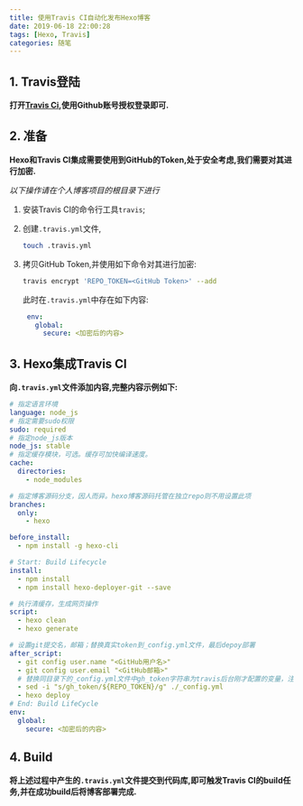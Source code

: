 ```yaml
---
title: 使用Travis CI自动化发布Hexo博客
date: 2019-06-18 22:00:28
tags: [Hexo, Travis]
categories: 随笔
---
```


## 1. Travis登陆

**打开[Travis Ci](https://www.travis-ci.org/),使用Github账号授权登录即可.**

## 2. 准备

**Hexo和Travis CI集成需要使用到GitHub的Token,处于安全考虑,我们需要对其进行加密.**

*以下操作请在个人博客项目的根目录下进行*

1. 安装Travis CI的命令行工具`travis`;
2. 创建`.travis.yml`文件,
   
   ```bash
   touch .travis.yml
   ```

3. 拷贝GitHub Token,并使用如下命令对其进行加密:
   ```bash
   travis encrypt 'REPO_TOKEN=<GitHub Token>' --add
   ```
   此时在`.travis.yml`中存在如下内容:
   
   ```yaml
    env:
      global:
        secure: <加密后的内容>
   ```

## 3. Hexo集成Travis CI

**向`.travis.yml`文件添加内容,完整内容示例如下:**

```yaml
# 指定语言环境
language: node_js
# 指定需要sudo权限
sudo: required
# 指定node_js版本
node_js: stable
# 指定缓存模块，可选。缓存可加快编译速度。
cache:
  directories:
    - node_modules

# 指定博客源码分支，因人而异。hexo博客源码托管在独立repo则不用设置此项
branches:
  only:
    - hexo 

before_install:
  - npm install -g hexo-cli

# Start: Build Lifecycle
install:
  - npm install
  - npm install hexo-deployer-git --save

# 执行清缓存，生成网页操作
script:
  - hexo clean
  - hexo generate

# 设置git提交名，邮箱；替换真实token到_config.yml文件，最后depoy部署
after_script:
  - git config user.name "<GitHub用户名>"
  - git config user.email "<GitHub邮箱>"
  # 替换同目录下的_config.yml文件中gh_token字符串为travis后台刚才配置的变量，注意此处sed命令用了双引号。单引号无效！
  - sed -i "s/gh_token/${REPO_TOKEN}/g" ./_config.yml
  - hexo deploy
# End: Build LifeCycle
env:
  global:
    secure: <加密后的内容>
```

## 4. Build

**将上述过程中产生的`.travis.yml`文件提交到代码库,即可触发Travis CI的build任务,并在成功build后将博客部署完成.**